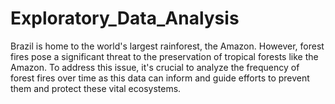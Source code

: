 # Exploratory_Data_Analysis
Brazil is home to the world's largest rainforest, the Amazon. However, forest fires pose a significant threat to the preservation of tropical forests like the Amazon. To address this issue, it's crucial to analyze the frequency of forest fires over time as this data can inform and guide efforts to prevent them and protect these vital ecosystems.
